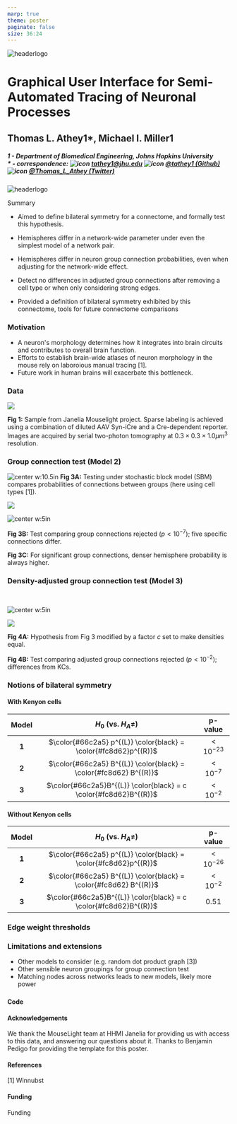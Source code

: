 ```yaml
---
marp: true
theme: poster
paginate: false
size: 36:24
---
```

<div class="header">
<div>

<!-- <div class=center_container> -->

![headerlogo](../images/hopkins-logo.png)


</div>
<div>

# Graphical User Interface for Semi-Automated Tracing of Neuronal Processes


## Thomas L. Athey<span class=super>1*</span>, Michael I. Miller<span class=super>1</span>

##### 1 - Department of Biomedical Engineering, Johns Hopkins University  <br>$\ast$ - correspondence: ![icon](../images/email.png) [_tathey1@jhu.edu_](mailto:tathey1@jhu.edu) ![icon](../images/github.png) [_@tathey1 (Github)_](https://github.com/tathey1) ![icon](../images/twitter.png) [_@Thomas_L_Athey (Twitter)_](https://twitter.com/Thomas_L_Athey)

</div>
<div>

![headerlogo](../images/nd_logo.png)

<span style="text-align:center; margin:0; padding:0">

</span>

</div>
</div>

<span class='h3-noline'> Summary </span>


<div class='box'>
<div class="columns5">
<div>


- Aimed to define bilateral symmetry for a connectome, and formally test this hypothesis.

</div>
<div>

- Hemispheres differ in a network-wide parameter under even the simplest model of a network pair.

</div>
<div>

- Hemispheres differ in neuron group connection probabilities, even when adjusting for the network-wide effect.

</div>
<div>

- Detect no differences in adjusted group connections after removing a cell type or when only considering strong edges.

<!-- - Removing a specific cell type and adjusting for this network-wide effect provides one notion of bilateral symmetry -->

<!-- 
- Difference between hemispheres can be explained as combination of network-wide and cell type-specific effects -->

</div>
<div>

- Provided a definition of bilateral symmetry exhibited by this connectome, tools for future connectome comparisons

</div>
</div>
</div>

<div class="columns3">
<div>


### Motivation

- A neuron's morphology determines how it integrates into brain circuits and contributes to overall brain function.
- Efforts to establish brain-wide atlases of neuron morphology in the mouse rely on laboroious manual tracing [1].
- Future work in human brains will exacerbate this bottleneck.

### Data


![](../images/ng.png)


**Fig 1:** Sample from Janelia Mouselight project. Sparse labeling is achieved using a combination of diluted AAV Syn-iCre and a Cre-dependent reporter. Images are acquired by serial two-photon tomography at $0.3 \times 0.3 \times 1.0 \mu m^3$  resolution.
</div>
<div>


### Group connection test (Model 2)

![center w:10.5in](./../../../results/figs/sbm_unmatched_test/sbm_methods_explain.svg)
**Fig 3A:** Testing under stochastic block model (SBM) compares probabilities of connections between groups (here using cell types [1]).

<!-- START subcolumns -->
<div class=columns2>
<div>

![](../../../results/figs/sbm_unmatched_test/sbm_uncorrected_pvalues.svg)

</div>
<div>

![center w:5in](../../../results/figs/sbm_unmatched_test/significant_p_comparison.svg)

</div>
</div>

<div class=columns2>
<div>


**Fig 3B:** Test comparing group connections rejected ($p{<}10^{-7}$); five specific connections differ.

</div>
<div>

**Fig 3C:** For significant group connections, denser hemisphere probability is always higher.

</div>
</div>

### Density-adjusted group connection test (Model 3)

<div class=columns2>
<div>

<br>

![center w:5in](./../../../results/figs/adjusted_sbm_unmatched_test/adjusted_methods_explain.svg)

</div>
<div>

![](./../../../results/figs/adjusted_sbm_unmatched_test/sbm_pvalues.svg)

</div>
</div>

<div class=columns2>
<div>

**Fig 4A:** Hypothesis from Fig 3 modified by a factor $c$ set to make densities equal.

</div>
<div>

**Fig 4B:** Test comparing adjusted group connections rejected $(p{<}10^{-2})$; differences from KCs.

</div>
</div>


</div>
<div>

### Notions of bilateral symmetry


<div class="columns2">
<div>

#### With Kenyon cells
| Model |                       $H_0$ (vs. $H_A \neq$)                       |    p-value    |
| :---: | :----------------------------------------------------------------: | :-----------: |
| **1** |  $\color{#66c2a5} p^{(L)} \color{black} = \color{#fc8d62}p^{(R)}$  | ${<}10^{-23}$ |
| **2** | $\color{#66c2a5} B^{(L)} \color{black} = \color{#fc8d62} B^{(R)}$  | ${<}10^{-7}$  |
| **3** | $\color{#66c2a5}B^{(L)} \color{black}  = c \color{#fc8d62}B^{(R)}$ | ${<}10^{-2}$  |


</div>
<div>

#### Without Kenyon cells
| Model |                       $H_0$ (vs. $H_A \neq$)                       |    p-value    |
| :---: | :----------------------------------------------------------------: | :-----------: |
| **1** |  $\color{#66c2a5} p^{(L)} \color{black} = \color{#fc8d62}p^{(R)}$  | ${<}10^{-26}$ |
| **2** | $\color{#66c2a5} B^{(L)} \color{black} = \color{#fc8d62} B^{(R)}$  | ${<}10^{-2}$  |
| **3** | $\color{#66c2a5}B^{(L)} \color{black}  = c \color{#fc8d62}B^{(R)}$ |    $0.51$     |

</div>
</div>


### Edge weight thresholds



### Limitations and extensions
- Other models to consider (e.g. random dot product graph [3])
- Other sensible neuron groupings for group connection test
- Matching nodes across networks leads to new models, likely more power

###


<div class="columns2">
<div>

#### Code


#### Acknowledgements
<footer>
We thank the MouseLight team at HHMI Janelia for providing us with access to this data, and answering our questions about it. Thanks to Benjamin Pedigo for providing the template for this poster.
</footer>

</div>
<div>

#### References

<footer>
[1] Winnubst
<br>
</footer>

#### Funding

<footer>
Funding
</footer>

</div>
</div>


</div>
</div>
